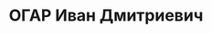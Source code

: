 ---
title: ОГАР Иван Дмитриевич
description: 'Род. в 1892. Майор, начальник авиации Западно-Сибирского краевого комитета
  Осоавиахима СССР

  Арестован 17.09.1937. Приговор: ВК ВС СССР, 19.06.1938 – ВМН. Расстрелян 19.06.1938.

  Реабилитирован 24.06.1960'
---